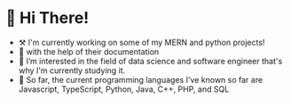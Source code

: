 # 👋 __Hi There!__ 
- ⚒ I'm currently working on some of my MERN and python projects!
- 📃 with the help of their documentation
- 👀 I’m interested in the field of data science and software engineer that's why I'm currently studying it.
- 📖 So far, the current programming languages I've known so far are Javascript, TypeScript, Python, Java, C++, PHP, and SQL
  

<!---
AnthonyFrank-Ordonez/AnthonyFrank-Ordonez is a ✨ special ✨ repository because its `README.md` (this file) appears on your GitHub profile.
You can click the Preview link to take a look at your changes.
--->
